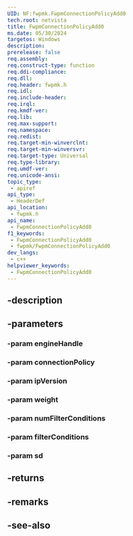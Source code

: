 ```yaml
---
UID: NF:fwpmk.FwpmConnectionPolicyAdd0
tech.root: netvista
title: FwpmConnectionPolicyAdd0
ms.date: 05/30/2024
targetos: Windows
description: 
prerelease: false
req.assembly: 
req.construct-type: function
req.ddi-compliance: 
req.dll: 
req.header: fwpmk.h
req.idl: 
req.include-header: 
req.irql: 
req.kmdf-ver: 
req.lib: 
req.max-support: 
req.namespace: 
req.redist: 
req.target-min-winverclnt: 
req.target-min-winversvr: 
req.target-type: Universal
req.type-library: 
req.umdf-ver: 
req.unicode-ansi: 
topic_type:
 - apiref
api_type:
 - HeaderDef
api_location:
 - fwpmk.h
api_name:
 - FwpmConnectionPolicyAdd0
f1_keywords:
 - FwpmConnectionPolicyAdd0
 - fwpmk/FwpmConnectionPolicyAdd0
dev_langs:
 - c++
helpviewer_keywords:
 - FwpmConnectionPolicyAdd0
---
```


## -description

## -parameters

### -param engineHandle

### -param connectionPolicy

### -param ipVersion

### -param weight

### -param numFilterConditions

### -param filterConditions

### -param sd

## -returns

## -remarks

## -see-also

